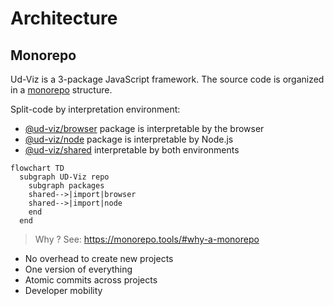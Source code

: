 # Architecture

## Monorepo 

Ud-Viz is a 3-package JavaScript framework. The source code is organized in a [monorepo](https://monorepo.tools/) structure.

Split-code by interpretation environment:  
- [@ud-viz/browser](./packages/browser) package is interpretable by the browser
- [@ud-viz/node](./packages/node) package is interpretable by Node.js
- [@ud-viz/shared](./packages/shared) interpretable by both environments

```mermaid
flowchart TD
  subgraph UD-Viz repo
    subgraph packages
    shared-->|import|browser
    shared-->|import|node
    end
  end
```

> Why ? See: https://monorepo.tools/#why-a-monorepo
- No overhead to create new projects 
- One version of everything 
- Atomic commits across projects
- Developer mobility
